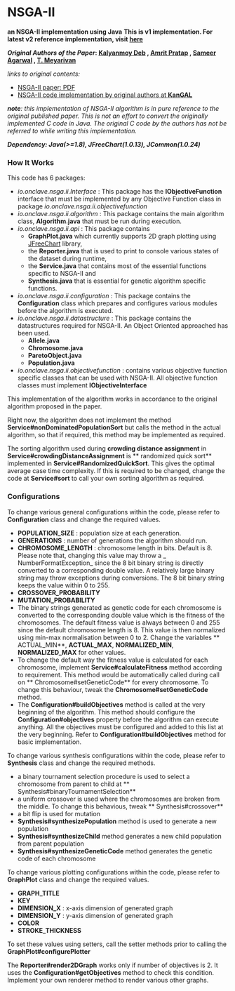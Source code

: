 # NSGA-II

**an NSGA-II implementation using Java**
**This is v1 implementation. For latest v2 reference implementation, visit [here](https://github.com/onclave/NSGA-II)**

**_Original Authors of the Paper_: [Kalyanmoy Deb](http://www.egr.msu.edu/~kdeb/)
, [Amrit Pratap](https://scholar.google.com/citations?user=E8wJ7G8AAAAJ&hl=en)
, [Sameer Agarwal](http://ieeexplore.ieee.org/search/searchresult.jsp?searchWithin=%22Authors%22:.QT.S.%20Agarwal.QT.&newsearch=true)
, [T. Meyarivan](http://ieeexplore.ieee.org/search/searchresult.jsp?searchWithin=%22Authors%22:.QT.T.%20Meyarivan.QT.&newsearch=true)**

_links to original contents:_

* [NSGA-II paper: PDF](http://citeseerx.ist.psu.edu/viewdoc/download?doi=10.1.1.542.385&rep=rep1&type=pdf)
* [NSGA-II code implementation by original authors at **KanGAL**](https://www.iitk.ac.in/kangal/codes.shtml)

_**note**: this implementation of NSGA-II algorithm is in pure reference to the original published paper. This is not an
effort to convert the originally implemented C code in Java. The original C code by the authors has not be referred to
while writing this implementation._

_**Dependency: Java(>=1.8), JFreeChart(1.0.13), JCommon(1.0.24)**_

### How It Works

This code has 6 packages:

* _io.onclave.nsga.ii.Interface_ : This package has the **IObjectiveFunction** interface that must be implemented by any
  Objective Function class in package _io.onclave.nsga.ii.objectivefunction_
* _io.onclave.nsga.ii.algorithm_ : This package contains the main algorithm class, **Algorithm.java** that must be run
  during execution.
* _io.onclave.nsga.ii.api_ : This package contains
    * **GraphPlot.java** which currently supports 2D graph plotting using [JFreeChart](http://www.jfree.org/jfreechart/)
      library,
    * the **Reporter.java** that is used to print to console various states of the dataset during runtime,
    * the **Service.java** that contains most of the essential functions specific to NSGA-II and
    * **Synthesis.java** that is essential for genetic algorithm specific functions.
* _io.onclave.nsga.ii.configuration_ : This package contains the **Configuration** class which prepares and configures
  various modules before the algorithm is executed.
* _io.onclave.nsga.ii.datastructure_ : This package contains the datastructures required for NSGA-II. An Object Oriented
  approached has been used.
    * **Allele.java**
    * **Chromosome.java**
    * **ParetoObject.java**
    * **Population.java**
* _io.onclave.nsga.ii.objectivefunction_ : contains various objective function specific classes that can be used with
  NSGA-II. All objective function classes must implement **IObjectiveInterface**

This implementation of the algorithm works in accordance to the original algorithm proposed in the paper.

Right now, the algorithm does not implement the method **Service#nonDominatedPopulationSort** but calls the method in
the actual algorithm, so that if required, this method may be implemented as required.

The sorting algorithm used during **crowding distance assignment** in **Service#crowdingDistanceAssignment** is **
randomized quick sort** implemented in **Service#RandomizedQuickSort**. This gives the optimal average case time
complexity. If this is required to be changed, change the code at **Service#sort** to call your own sorting algorithm as
required.

### Configurations

To change various general configurations within the code, please refer to **Configuration** class and change the
required values.

* **POPULATION_SIZE** : population size at each generation.
* **GENERATIONS** : number of generations the algorithm should run.
* **CHROMOSOME_LENGTH** : chromosome length in bits. Default is 8. Please note that, changing this value may throw a _
  NumberFormatException_ since the 8 bit binary string is directly converted to a corresponding double value. A
  relatively large binary string may throw exceptions during conversions. The 8 bit binary string keeps the value within
  0 to 255.
* **CROSSOVER_PROBABILITY**
* **MUTATION_PROBABILITY**
* The binary strings generated as genetic code for each chromosome is converted to the corresponding double value which
  is the fitness of the chromosomes. The default fitness value is always between 0 and 255 since the default chromosome
  length is 8. This value is then normalized using min-max normalisation between 0 to 2. Change the variables **
  ACTUAL_MIN**, **ACTUAL_MAX**, **NORMALIZED_MIN**, **NORMALIZED_MAX** for other values.
* To change the default way the fitness value is calculated for each chromosome, implement **Service#calculateFitness**
  method according to requirement. This method would be automatically called during call on **
  Chromosome#setGeneticCode** for every chromosome. To change this behaviour, tweak the **Chromosome#setGeneticCode**
  method.
* The **Configuration#buildObjectives** method is called at the very beginning of the algorithm. This method should
  configure the **Configuration#objectives** property before the algorithm can execute anything. All the objectives must
  be configured and added to this list at the very beginning. Refer to **Configuration#buildObjectives** method for
  basic implementation.

To change various synthesis configurations within the code, please refer to **Synthesis** class and change the required
methods.

* a binary tournament selection procedure is used to select a chromosome from parent to child at **
  Synthesis#binaryTournamentSelection**
* a uniform crossover is used where the chromosomes are broken from the middle. To change this behavious, tweak **
  Synthesis#crossover**
* a bit flip is used for mutation
* **Synthesis#synthesizePopulation** method is used to generate a new population
* **Synthesis#synthesizeChild** method generates a new child population from parent population
* **Synthesis#synthesizeGeneticCode** method generates the genetic code of each chromosome

To change various plotting configurations within the code, please refer to **GraphPlot** class and change the required
values.

* **GRAPH_TITLE**
* **KEY**
* **DIMENSION_X** : x-axis dimension of generated graph
* **DIMENSION_Y** : y-axis dimension of generated graph
* **COLOR**
* **STROKE_THICKNESS**

To set these values using setters, call the setter methods prior to calling the **GraphPlot#configurePlotter**

The **Reporter#render2DGraph** works only if number of objectives is 2. It uses the **Configuration#getObjectives**
method to check this condition. Implement your own renderer method to render various other graphs.